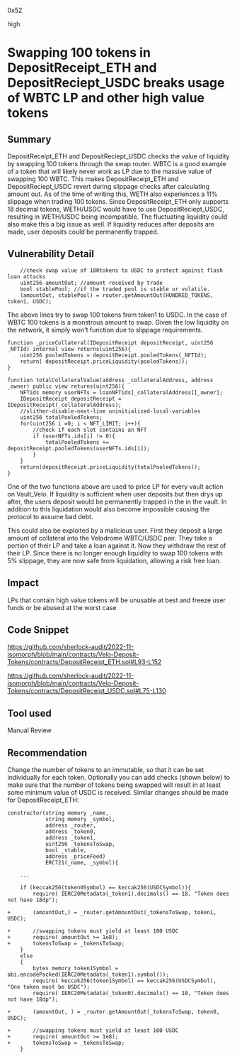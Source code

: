 0x52

high

# Swapping 100 tokens in DepositReceipt_ETH and DepositReciept_USDC breaks usage of WBTC LP and other high value tokens

## Summary

DepositReceipt_ETH and DepositReciept_USDC checks the value of liquidity by swapping 100 tokens through the swap router. WBTC is a good example of a token that will likely never work as LP due to the massive value of swapping 100 WBTC. This makes DepositReceipt_ETH and DepositReciept_USDC revert during slippage checks after calculating amount out. As of the time of writing this, WETH also experiences a 11% slippage when trading 100 tokens. Since DepositReceipt_ETH only supports 18 decimal tokens, WETH/USDC would have to use DepositReciept_USDC, resulting in WETH/USDC being incompatible. The fluctuating liquidity could also make this a big issue as well. If liquidity reduces after deposits are made, user deposits could be permanently trapped. 

## Vulnerability Detail

        //check swap value of 100tokens to USDC to protect against flash loan attacks
        uint256 amountOut; //amount received by trade
        bool stablePool; //if the traded pool is stable or volatile.
        (amountOut, stablePool) = router.getAmountOut(HUNDRED_TOKENS, token1, USDC);

The above lines try to swap 100 tokens from token1 to USDC. In the case of WBTC 100 tokens is a monstrous amount to swap. Given the low liquidity on the network, it simply won't function due to slippage requirements.

    function _priceCollateral(IDepositReceipt depositReceipt, uint256 _NFTId) internal view returns(uint256){  
        uint256 pooledTokens = depositReceipt.pooledTokens(_NFTId);      
        return( depositReceipt.priceLiquidity(pooledTokens));
    }

    function totalCollateralValue(address _collateralAddress, address _owner) public view returns(uint256){
        NFTids memory userNFTs = loanNFTids[_collateralAddress][_owner];
        IDepositReceipt depositReceipt = IDepositReceipt(_collateralAddress);
        //slither-disable-next-line uninitialized-local-variables
        uint256 totalPooledTokens;
        for(uint256 i =0; i < NFT_LIMIT; i++){
            //check if each slot contains an NFT
            if (userNFTs.ids[i] != 0){
                totalPooledTokens += depositReceipt.pooledTokens(userNFTs.ids[i]);
            }
        }
        return(depositReceipt.priceLiquidity(totalPooledTokens));
    }

One of the two functions above are used to price LP for every vault action on Vault_Velo. If liquidity is sufficient when user deposits but then drys up after, the users deposit would be permanently trapped in the in the vault. In addition to this liquidation would also become impossible causing the protocol to assume bad debt.

This could also be exploited by a malicious user. First they deposit a large amount of collateral into the Velodrome WBTC/USDC pair. They take a portion of their LP and take a loan against it. Now they withdraw the rest of their LP. Since there is no longer enough liquidity to swap 100 tokens with 5% slippage, they are now safe from liquidation, allowing a risk free loan.

## Impact

LPs that contain high value tokens will be unusable at best and freeze user funds or be abused at the worst case

## Code Snippet

https://github.com/sherlock-audit/2022-11-isomorph/blob/main/contracts/Velo-Deposit-Tokens/contracts/DepositReceipt_ETH.sol#L93-L152

https://github.com/sherlock-audit/2022-11-isomorph/blob/main/contracts/Velo-Deposit-Tokens/contracts/DepositReceipt_USDC.sol#L75-L130

## Tool used

Manual Review

## Recommendation

Change the number of tokens to an immutable, so that it can be set individually for each token. Optionally you can add checks (shown below) to make sure that the number of tokens being swapped will result in at least some minimum value of USDC is received. Similar changes should be made for DepositReceipt_ETH:

    constructor(string memory _name, 
                string memory _symbol, 
                address _router, 
                address _token0,
                address _token1,
                uint256 _tokensToSwap,
                bool _stable,
                address _priceFeed) 
                ERC721(_name, _symbol){

        ...

        if (keccak256(token0Symbol) == keccak256(USDCSymbol)){
            require( IERC20Metadata(_token1).decimals() == 18, "Token does not have 18dp");

    +       (amountOut,) = _router.getAmountOut(_tokensToSwap, token1, USDC);

    +       //swapping tokens must yield at least 100 USDC
    +       require( amountOut >= 1e8);
    +       tokensToSwap = _tokensToSwap;
        }
        else
        {   
            bytes memory token1Symbol = abi.encodePacked(IERC20Metadata(_token1).symbol());
            require( keccak256(token1Symbol) == keccak256(USDCSymbol), "One token must be USDC");
            require( IERC20Metadata(_token0).decimals() == 18, "Token does not have 18dp");
            
    +       (amountOut, ) = _router.getAmountOut(_tokensToSwap, token0, USDC);

    +       //swapping tokens must yield at least 100 USDC
    +       require( amountOut >= 1e8);
    +       tokensToSwap = _tokensToSwap;
        }